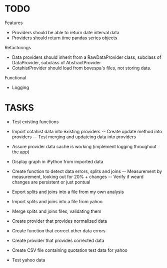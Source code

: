 TODO
====

Features
- Providers should be able to return date interval data
- Providers should return time pandas series objects

Refactorings
- Data providers should inherit from a RawDataProvider class, subclass of DataProvider, subclass of AbstractProvider
- CotahistProvider should load from bovespa's files, not storing data.

Functional
- Logging


TASKS
=====

- Test existing functions
- Import cotahist data into existing providers
-- Create update method into providers
-- Test merging and updateing data into providers
- Assure provider data cache is working (implement logging throughout the app)
- Display graph in iPython from imported data
- Create function to detect data errors, splits and joins
-- Measurement by measurement, looking out for 20% + changes
-- Verify if weard changes are persistent or just pontual
- Export splits and joins into a file from my own analysis
- Import splits and joins into a file from yahoo 
- Merge splits and joins files, validating them
- Create provider that provides normalized data
- Create function that correct other data errors
- Create provider that provides corrected data

- Create CSV file containing quotation test data for yahoo
- Test yahoo data
